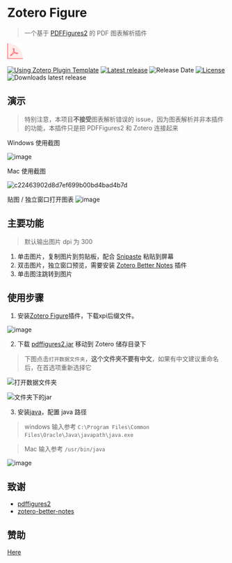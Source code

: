 # Zotero Figure
> 一个基于 [PDFFigures2](http://pdffigures2.allenai.org/) 的 PDF 图表解析插件

<img src="addon/chrome/content/icons/favicon.png" width="36px" height="36px">

[![Using Zotero Plugin Template](https://img.shields.io/badge/Using-Zotero%20Plugin%20Template-blue?style=flat-round&logo=github)](https://github.com/windingwind/zotero-plugin-template)
[![Latest release](https://img.shields.io/github/v/release/MuiseDestiny/zotero-figure)](https://github.com/MuiseDestiny/zotero-figure/releases)
![Release Date](https://img.shields.io/github/release-date/MuiseDestiny/zotero-figure?color=9cf)
[![License](https://img.shields.io/github/license/MuiseDestiny/zotero-figure)](https://github.com/MuiseDestiny/zotero-figure/blob/master/LICENSE)
![Downloads latest release](https://img.shields.io/github/downloads/MuiseDestiny/zotero-figure/latest/total?color=yellow)

## 演示
> 特别注意，本项目**不接受**图表解析错误的 issue，因为图表解析并非本插件的功能，本插件只是把 PDFFigures2 和 Zotero 连接起来


Windows 使用截图

![image](https://github.com/MuiseDestiny/zotero-figure/assets/51939531/e60c2fbe-e36d-41e3-a42d-74d51e22facf)

Mac 使用截图

![c22463902d8d7ef699b00bd4bad4b7d](https://github.com/MuiseDestiny/zotero-figure/assets/51939531/fba88e37-4aaa-491b-a2fa-85f6e1511b72)

贴图 / 独立窗口打开图表
![image](https://github.com/MuiseDestiny/zotero-figure/assets/51939531/341cf5c5-db4b-4a64-a1f7-ae0d0b771619)


## 主要功能
> 默认输出图片 dpi 为 300


1. 单击图片，复制图片到剪贴板，配合 [Snipaste](https://www.snipaste.com/) 粘贴到屏幕
2. 双击图片，独立窗口预览，需要安装 [Zotero Better Notes](https://github.com/windingwind/zotero-better-notes) 插件
3. 单击图注跳转到图片

## 使用步骤

1. 安装[Zotero Figure](https://github.com/MuiseDestiny/zotero-figure/releases)插件，下载xpi后缀文件。

![image](https://github.com/MuiseDestiny/zotero-figure/assets/51939531/adf8316c-7ee7-43e2-83b7-19d9a729020e)

2. 下载 [pdffigures2.jar](https://github.com/MuiseDestiny/zotero-figure/blob/bootstrap/pdffigures2.jar) 移动到 Zotero 储存目录下
> 下图点击`打开数据文件夹`，**这个文件夹不要有中文**，如果有中文建议重命名后，在首选项重新选择它

![打开数据文件夹](https://github.com/MuiseDestiny/zotero-figure/assets/51939531/6b85cb30-0946-416e-99ed-9ea14f57f2df)

![文件夹下的jar](https://github.com/MuiseDestiny/zotero-figure/assets/51939531/8e8c3af3-7850-4346-bd7f-d7ab6600b75e)

3. 安装[java](https://www.oracle.com/java/technologies/javase/jdk18-archive-downloads.html)，配置 java 路径
> windows 输入参考 `C:\Program Files\Common Files\Oracle\Java\javapath\java.exe`

> Mac 输入参考 `/usr/bin/java`

![image](https://github.com/MuiseDestiny/zotero-figure/assets/51939531/ffb3c82a-7a34-46dd-9b14-64797ad2944b)



## 致谢
- [pdffigures2](https://github.com/allenai/pdffigures2) 
- [zotero-better-notes](https://github.com/windingwind/zotero-better-notes)

## 赞助

[Here](https://github.com/MuiseDestiny/zotero-reference#%E8%B5%9E%E5%8A%A9)


